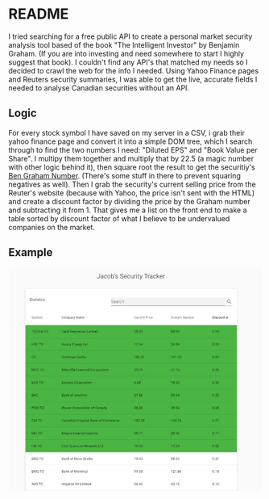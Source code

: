 # README

I tried searching for a free public API to create a personal market security analysis tool based of the book "The Intelligent Investor" by Benjamin Graham.  (If you are into investing and need somewhere to start I highly suggest that book).  I couldn't find any API's that matched my needs so I decided to crawl the web for the info I needed.  Using Yahoo Finance pages and Reuters security summaries, I was able to get the live, accurate fields I needed to analyse Canadian securities without an API.

## Logic

For every stock symbol I have saved on my server in a CSV, i grab their yahoo finance page and convert it into a simple DOM tree, which I search through to find the two numbers I need: "Diluted EPS" and "Book Value per Share".  I multipy them together and multiply that by 22.5 (a magic number with other logic behind it), then square root the result to get the securitiy's [Ben Graham Number](https://www.investopedia.com/terms/g/graham-number.asp). (There's some stuff in there to prevent squaring negatives as well).  Then I grab the security's current selling price from the Reuter's website (because with Yahoo, the price isn't sent with the HTML) and create a discount factor by dividing the price by the Graham number and subtracting it from 1. That gives me a list on the front end to make a table sorted by discount factor of what I believe to be undervalued companies on the market.

## Example

![Example](https://github.com/jacob13smith/market-watcher/blob/master/example.JPG)
